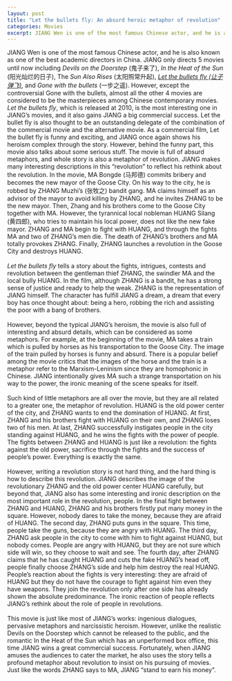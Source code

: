 ```yaml
---
layout: post
title: "Let the bullets fly: An absurd heroic metaphor of revolution"
categories: Movies
excerpt: JIANG Wen is one of the most famous Chinese actor, and he is also known as one of the best academic directors in China. JIANG only directs 5 movies until now including <I>Devils on the Doorstep</I> (鬼子来了), <I>In the Heat of the Sun</I> (阳光灿烂的日子), <I>The Sun Also Rises</I> (太阳照常升起), <I>Let the bullets fly</I> (让子弹飞), and <I>Gone with the bullets</I> (一步之遥).
---
```

JIANG Wen is one of the most famous Chinese actor, and he is also known as one of the best academic directors in China. JIANG only directs 5 movies until now including *Devils on the Doorstep* (鬼子来了), *In the Heat of the Sun* (阳光灿烂的日子), The *Sun Also Rises* (太阳照常升起), 
<a href="https://www.imdb.com/title/tt1533117/" target="_blank"> <I>Let the bullets fly (让子弹飞)</I></a>, and *Gone with the bullets* (一步之遥). However, except the controversial Gone with the bullets, almost all the other 4 movies are considered to be the masterpieces among Chinese contemporary movies. *Let the bullets fly*, which is released at 2010, is the most interesting one in JIANG’s movies, and it also gains JIANG a big commercial success. Let the bullet fly is also thought to be an outstanding delegate of the combination of the commercial movie and the alternative movie. As a commercial film, Let the bullet fly is funny and exciting, and JIANG once again shows his heroism complex through the story. However, behind the funny part, this movie also talks about some serious stuff. The movie is full of absurd metaphors, and whole story is also a metaphor of revolution. JIANG makes many interesting descriptions in this “revolution” to reflect his rethink about the revolution. 
In the movie, MA Bongde (马邦德) commits bribery and becomes the new mayor of the Goose City. On his way to the city, he is robbed by ZHANG Muzhi’s (张牧之) bandit gang. MA claims himself as an advisor of the mayor to avoid killing by ZHANG, and he invites ZHANG to be the new mayor. Then, Zhang and his brothers come to the Goose City together with MA. However, the tyrannical local nobleman HUANG Silang (黄四郎), who tries to maintain his local power, does not like the new fake mayor. ZHANG and MA begin to fight with HUANG, and through the fights MA and two of ZHANG’s men die. The death of ZHANG’s brothers and MA totally provokes ZHANG. Finally, ZHANG launches a revolution in the Goose City and destroys HUANG.
<br>                                                                                                                                                                                                                                 
*Let the bullets fly* tells a story about the fights, intrigues, contests and revolution between the gentleman thief ZHANG, the swindler MA and the local bully HUANG. In the film, although ZHANG is a bandit, he has a strong sense of justice and ready to help the weak. ZHANG is the representation of JIANG himself. The character has fulfill JIANG a dream, a dream that every boy has once thought about: being a hero, robbing the rich and assisting the poor with a bang of brothers. 
<br>                                                                                                                                                                                                                                 
However, beyond the typical JIANG’s heroism, the movie is also full of interesting and absurd details, which can be considered as some metaphors. For example, at the beginning of the movie, MA takes a train which is pulled by horses as his transportation to the Goose City. The image of the train pulled by horses is funny and absurd. There is a popular belief among the movie critics that the images of the horse and the train is a metaphor refer to the Marxism-Leninism since they are homophonic in Chinese. JIANG intentionally gives MA such a strange transportation on his way to the power, the ironic meaning of the scene speaks for itself. 
<br>                                                                                                                                                                                                                                 
Such kind of little metaphors are all over the movie, but they are all related to a greater one, the metaphor of revolution. HUANG is the old power center of the city, and ZHANG wants to end the domination of HUANG. At first, ZHANG and his brothers fight with HUANG on their own, and ZHANG loses two of his men. At last, ZHANG successfully instigates people in the city standing against HUANG, and he wins the fights with the power of people. The fights between ZHANG and HUANG is just like a revolution: the fights against the old power, sacrifice through the fights and the success of people’s power. Everything is exactly the same. 
<br>                                                                                                                                                                                                                                 
However, writing a revolution story is not hard thing, and the hard thing is how to describe this revolution. JIANG describes the image of the revolutionary ZHANG and the old power center HUANG carefully, but beyond that, JIANG also has some interesting and ironic description on the most important role in the revolution, people. In the final fight between ZHANG and HUANG, ZHANG and his brothers firstly put many money in the square. However, nobody dares to take the money, because they are afraid of HUANG. The second day, ZHANG puts guns in the square. This time, people take the guns, because they are angry with HUANG. The third day, ZHANG ask people in the city to come with him to fight against HUANG, but nobody comes. People are angry with HUANG, but they are not sure which side will win, so they choose to wait and see. The fourth day, after ZHANG claims that he has caught HUANG and cuts the fake HUANG’s head off, people finally choose ZHANG’s side and help him destroy the real HUANG. People’s reaction about the fights is very interesting: they are afraid of HUANG but they do not have the courage to fight against him even they have weapons. They join the revolution only after one side has already shown the absolute predominance. The ironic reaction of people reflects JIANG’s rethink about the role of people in revolutions. 
<br>                                                                                                                                                                                                                                 
This movie is just like most of JIANG’s works: ingenious dialogues, pervasive metaphors and narcissistic heroism. However, unlike the realistic Devils on the Doorstep which cannot be released to the public, and the romantic In the Heat of the Sun which has an unperformed box office, this time JIANG wins a great commercial success. Fortunately, when JIANG amuses the audiences to cater the market, he also uses the story tells a profound metaphor about revolution to insist on his pursuing of movies. Just like the words ZHANG says to MA, JIANG “stand to earn his money”. 
 
